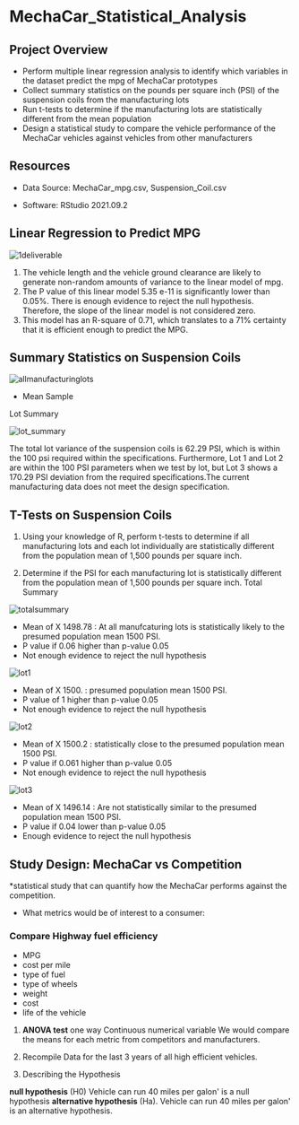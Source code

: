# MechaCar_Statistical_Analysis
## Project Overview


- Perform multiple linear regression analysis to identify which variables in the dataset predict the mpg of MechaCar prototypes
- Collect summary statistics on the pounds per square inch (PSI) of the suspension coils from the manufacturing lots
- Run t-tests to determine if the manufacturing lots are statistically different from the mean population
- Design a statistical study to compare the vehicle performance of the MechaCar vehicles against vehicles from other manufacturers

## Resources
* Data Source: MechaCar_mpg.csv, Suspension_Coil.csv

* Software: RStudio 2021.09.2

## Linear Regression to Predict MPG
![1deliverable](https://user-images.githubusercontent.com/88118587/152623819-db84723b-aa72-40a8-90c1-598c05c9080d.jpg)

1. The vehicle length and the vehicle ground clearance are likely to generate non-random amounts of variance to the linear model of mpg. 
2. The P value of this linear model 5.35 e-11 is significantly lower than 0.05%. There is enough evidence to reject the null hypothesis. Therefore, the slope of the linear model is not considered zero.
3. This model has an R-square of 0.71, which translates to a 71% certainty that it is efficient enough to predict the MPG.

## Summary Statistics on Suspension Coils

![allmanufacturinglots](https://user-images.githubusercontent.com/88118587/152629521-8b63cf32-c88f-4958-8224-3ceff858b350.jpg)

* Mean Sample 

Lot Summary

![lot_summary](https://user-images.githubusercontent.com/88118587/152629520-577d1fac-74cf-4f8d-bc32-4ca7fd616ed9.jpg)

The total lot variance of the suspension coils is 62.29 PSI, which is within the 100 psi required within the specifications.  Furthermore, Lot 1 and Lot 2 are within the 100 PSI parameters when we test by lot, but Lot 3 shows a 170.29 PSI deviation from the required specifications.The current manufacturing data does not meet the design specification.

## T-Tests on Suspension Coils


1. Using your knowledge of R, perform t-tests to determine if all manufacturing lots and each lot individually
are statistically different from the population mean of 1,500 pounds per square inch.

2. Determine if the PSI for each manufacturing lot is statistically different from the population mean of 1,500 pounds per square inch.
Total Summary



![totalsummary](https://user-images.githubusercontent.com/88118587/152630367-a08ff249-6151-4060-bc9a-54df81f89b4e.jpg)

- Mean of X 1498.78 : At all manufcaturing lots is statistically likely to the presumed population mean 1500 PSI.
- P value if 0.06 higher than p-value 0.05
- Not enough evidence to reject the null hypothesis 

![lot1](https://user-images.githubusercontent.com/88118587/152630368-3c20258b-680c-4ff5-8aac-72122de11a9e.jpg)

- Mean of X 1500. : presumed population mean 1500 PSI.
- P value of 1 higher than p-value 0.05
- Not enough evidence to reject the null hypothesis 

![lot2](https://user-images.githubusercontent.com/88118587/152630369-032d72d2-c4e1-4188-a950-a46fffd9b56a.jpg)

- Mean of X 1500.2 : statistically close to the presumed population mean 1500 PSI.
- P value if 0.061 higher than p-value 0.05
- Not enough evidence to reject the null hypothesis 

![lot3](https://user-images.githubusercontent.com/88118587/152630370-f5075eac-d0db-41a7-89e1-e1975eac782e.jpg)

- Mean of X 1496.14 : Are not statistically similar to the presumed population mean 1500 PSI.
- P value if 0.04 lower than p-value 0.05
- Enough evidence to reject the null hypothesis 

## Study Design: MechaCar vs Competition

*statistical study that can quantify how the MechaCar performs against the competition.
* What metrics would be of interest to a consumer: 
 
 ### Compare Highway fuel efficiency
 
 * MPG
 * cost per mile
 * type of fuel
 * type of wheels
 * weight
 * cost
 * life of the vehicle
 
 1.  **ANOVA test** one way
  Continuous numerical variable We would compare the means for each metric from competitors and manufacturers.
  
 2.  Recompile Data for the last 3 years of all high efficient vehicles.
 
 3.  Describing the Hypothesis
 
**null hypothesis** (H0) Vehicle can run 40 miles per galon' is a null hypothesis
**alternative hypothesis** (Ha). Vehicle can run 40 miles per galon' is an alternative hypothesis.







